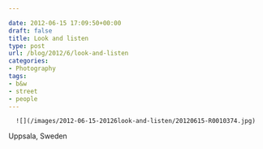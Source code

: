 ```yaml
---

date: 2012-06-15 17:09:50+00:00
draft: false
title: Look and listen
type: post
url: /blog/2012/6/look-and-listen
categories:
- Photography
tags:
- b&w
- street
- people
---
```



  
      ![](/images/2012-06-15-20126look-and-listen/20120615-R0010374.jpg)

  



Uppsala, Sweden
